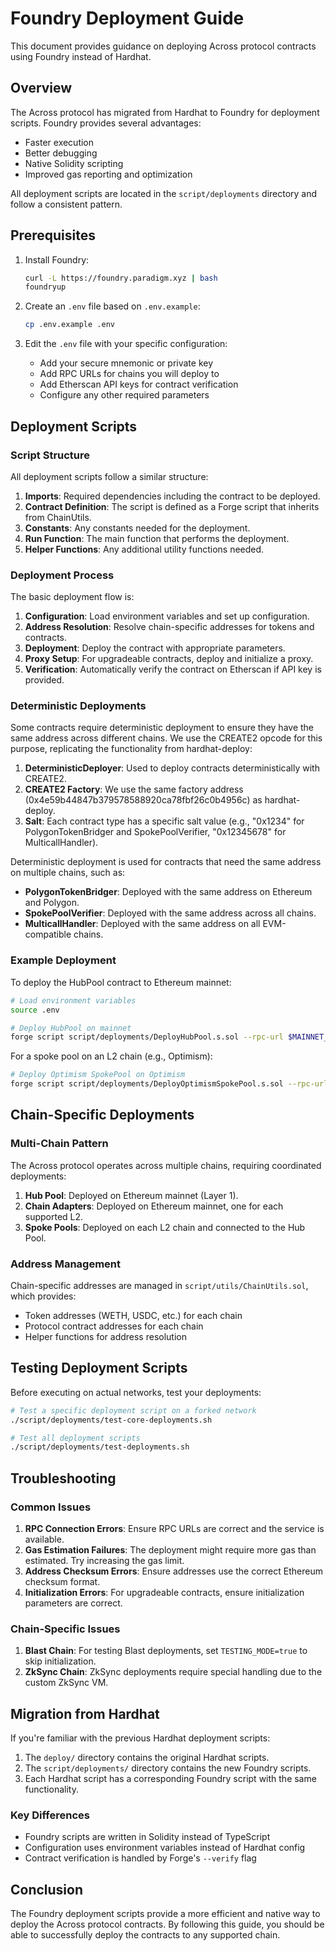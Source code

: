 # Foundry Deployment Guide

This document provides guidance on deploying Across protocol contracts using Foundry instead of Hardhat.

## Overview

The Across protocol has migrated from Hardhat to Foundry for deployment scripts. Foundry provides several advantages:

- Faster execution
- Better debugging
- Native Solidity scripting
- Improved gas reporting and optimization

All deployment scripts are located in the `script/deployments` directory and follow a consistent pattern.

## Prerequisites

1. Install Foundry:

   ```bash
   curl -L https://foundry.paradigm.xyz | bash
   foundryup
   ```

2. Create an `.env` file based on `.env.example`:

   ```bash
   cp .env.example .env
   ```

3. Edit the `.env` file with your specific configuration:
   - Add your secure mnemonic or private key
   - Add RPC URLs for chains you will deploy to
   - Add Etherscan API keys for contract verification
   - Configure any other required parameters

## Deployment Scripts

### Script Structure

All deployment scripts follow a similar structure:

1. **Imports**: Required dependencies including the contract to be deployed.
2. **Contract Definition**: The script is defined as a Forge script that inherits from ChainUtils.
3. **Constants**: Any constants needed for the deployment.
4. **Run Function**: The main function that performs the deployment.
5. **Helper Functions**: Any additional utility functions needed.

### Deployment Process

The basic deployment flow is:

1. **Configuration**: Load environment variables and set up configuration.
2. **Address Resolution**: Resolve chain-specific addresses for tokens and contracts.
3. **Deployment**: Deploy the contract with appropriate parameters.
4. **Proxy Setup**: For upgradeable contracts, deploy and initialize a proxy.
5. **Verification**: Automatically verify the contract on Etherscan if API key is provided.

### Deterministic Deployments

Some contracts require deterministic deployment to ensure they have the same address across different chains. We use the CREATE2 opcode for this purpose, replicating the functionality from hardhat-deploy:

1. **DeterministicDeployer**: Used to deploy contracts deterministically with CREATE2.
2. **CREATE2 Factory**: We use the same factory address (0x4e59b44847b379578588920ca78fbf26c0b4956c) as hardhat-deploy.
3. **Salt**: Each contract type has a specific salt value (e.g., "0x1234" for PolygonTokenBridger and SpokePoolVerifier, "0x12345678" for MulticallHandler).

Deterministic deployment is used for contracts that need the same address on multiple chains, such as:

- **PolygonTokenBridger**: Deployed with the same address on Ethereum and Polygon.
- **SpokePoolVerifier**: Deployed with the same address across all chains.
- **MulticallHandler**: Deployed with the same address on all EVM-compatible chains.

### Example Deployment

To deploy the HubPool contract to Ethereum mainnet:

```bash
# Load environment variables
source .env

# Deploy HubPool on mainnet
forge script script/deployments/DeployHubPool.s.sol --rpc-url $MAINNET_RPC_URL --broadcast --verify -vvvv
```

For a spoke pool on an L2 chain (e.g., Optimism):

```bash
# Deploy Optimism SpokePool on Optimism
forge script script/deployments/DeployOptimismSpokePool.s.sol --rpc-url $OPTIMISM_RPC_URL --broadcast --verify -vvvv
```

## Chain-Specific Deployments

### Multi-Chain Pattern

The Across protocol operates across multiple chains, requiring coordinated deployments:

1. **Hub Pool**: Deployed on Ethereum mainnet (Layer 1).
2. **Chain Adapters**: Deployed on Ethereum mainnet, one for each supported L2.
3. **Spoke Pools**: Deployed on each L2 chain and connected to the Hub Pool.

### Address Management

Chain-specific addresses are managed in `script/utils/ChainUtils.sol`, which provides:

- Token addresses (WETH, USDC, etc.) for each chain
- Protocol contract addresses for each chain
- Helper functions for address resolution

## Testing Deployment Scripts

Before executing on actual networks, test your deployments:

```bash
# Test a specific deployment script on a forked network
./script/deployments/test-core-deployments.sh

# Test all deployment scripts
./script/deployments/test-deployments.sh
```

## Troubleshooting

### Common Issues

1. **RPC Connection Errors**: Ensure RPC URLs are correct and the service is available.
2. **Gas Estimation Failures**: The deployment might require more gas than estimated. Try increasing the gas limit.
3. **Address Checksum Errors**: Ensure addresses use the correct Ethereum checksum format.
4. **Initialization Errors**: For upgradeable contracts, ensure initialization parameters are correct.

### Chain-Specific Issues

1. **Blast Chain**: For testing Blast deployments, set `TESTING_MODE=true` to skip initialization.
2. **ZkSync Chain**: ZkSync deployments require special handling due to the custom ZkSync VM.

## Migration from Hardhat

If you're familiar with the previous Hardhat deployment scripts:

1. The `deploy/` directory contains the original Hardhat scripts.
2. The `script/deployments/` directory contains the new Foundry scripts.
3. Each Hardhat script has a corresponding Foundry script with the same functionality.

### Key Differences

- Foundry scripts are written in Solidity instead of TypeScript
- Configuration uses environment variables instead of Hardhat config
- Contract verification is handled by Forge's `--verify` flag

## Conclusion

The Foundry deployment scripts provide a more efficient and native way to deploy the Across protocol contracts. By following this guide, you should be able to successfully deploy the contracts to any supported chain.
